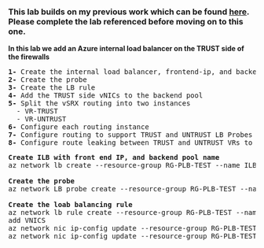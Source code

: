 
### This lab builds on my previous work which can be found <a href="https://github.com/ManCalAzure/AzureLabs/blob/master/JunOS-To-Azure-VNG-IPSec+BGP/README.md">here</a>.  Please complete the lab referenced before moving on to this one. <br /></p>

**In this lab we add an Azure internal load balancer on the TRUST side of the firewalls**

<pre lang= >
<b>1-</b> Create the internal load balancer, frontend-ip, and backend pool
<b>2-</b> Create the probe
<b>3-</b> Create the LB rule
<b>4-</b> Add the TRUST side vNICs to the backend pool
<b>5-</b> Split the vSRX routing into two instances
  - VR-TRUST
  - VR-UNTRUST
<b>6-</b> Configure each routing instance
<b>7-</b> Configure routing to support TRUST and UNTRUST LB Probes
<b>8-</b> Configure route leaking between TRUST and UNTRUST VRs to support transit
</pre>
<pre lang= >
<b>Create ILB with front end IP, and backend pool name</b>
az network lb create --resource-group RG-PLB-TEST --name ILB-1 --frontend-ip-name ILB-1-FE --private-ip-address 10.0.1.254 --vnet-name HUB-VNET --subnet O-TRUST --backend-pool-name ILB-BEPOOL --sku Standard

<b>Create the probe</b>
az network LB probe create --resource-group RG-PLB-TEST --name ILB-PROBE1 --protocol tcp --port 22 --interval 30 --threshold 2 --lb-name ILB-1

<b>Create the loab balancing rule</b>
az network lb rule create --resource-group RG-PLB-TEST --name ILB-R1-HAPORTS --backend-pool-name ILB-BEPOOL --probe-name ILB-PROBE1 --protocol all --frontend-port 0 --backend-port 0 --lb-name ILB-1
add VNICS
az network nic ip-config update --resource-group RG-PLB-TEST --nic-name VSRX1-ge1 --name ipconfig1 --lb-address-pool ILB-BEPOOL --vnet-name HUB-VNET --subnet O-TRUST --lb-name ILB-1
az network nic ip-config update --resource-group RG-PLB-TEST --nic-name VSRX2-ge1 --name ipconfig1 --lb-address-pool ILB-BEPOOL --vnet-name HUB-VNET --subnet O-TRUST --lb-name ILB-1
</pre>

